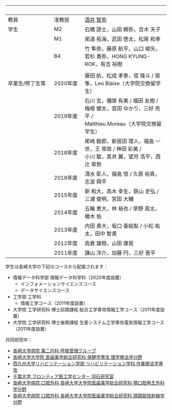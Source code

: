 |&emsp;&emsp;&emsp;&emsp;&emsp;&emsp;&emsp;&emsp;| &emsp;&emsp;&emsp;&emsp;&emsp; |  |
|:----|:----|:----|
| 教員 | 准教授 | [酒井 智弥](http://researchmap.jp/tsakai/?lang=japanese) |
| 学生 | M2 |	石橋 諒士，山田 頼弥，吉木 天子 |
|      | M1	| 尾道 拓海，武田 啓太，松尾 和季 |
|      | B4 | 竹 隼弥，藤原 航平，山口 峻矢，若杉 勇弥，HONG KYUNG-ROK，有吉 裕樹 |
|      |    |  |
| 卒業生/修了生等 | 2020年度 | 藤田 航，松成 孝泰，堤 隆斗 / 周筝，Leo Blaise（大学院交換留学生）|
|                | 2019年度 | 石川 玄，彌榮 有美 / 福田 友樹 / 梅根 健太，宮田 ゆかり，三好 亮平 /<br> Matthieu Moreau（大学院交換留学生） |
|                | 2018年度 |	尾崎 毅郎，新居田 理人，福島 一世，王 常政 / 神田 彩美 /<br> 小川 駿，髙井 翼，望月 浩平，西辻 皐勢 |
|                | 2016年度 | 清水 彰人，福島 悟 / 久原 裕貴，志波 舜平 |
|                | 2015年度 | 新 和大，高木 幸生，鉄山 史弘 / 三浦 俊明，宮田 大輔 |
|                | 2014年度 | 五輪 恵大，林 裕也 / 草野 周太，楢木 佑 |
|                | 2013年度 | 内田 貴大，坂口 亜絵梨 / 小松 祐太，田中 智貴 |
|                | 2012年度 | 高倉 雄樹，山田 康晃 |
|                | 2011年度 | 諌山 洋介，加藤 円，三好 晋平 |



学生は長崎大学の下記のコースから配属されます：
- 情報データ科学部 情報データ科学科（2020年度設置）
  - インフォメーションサイエンスコース
  - データサイエンスコース
- 工学部 工学科
  - 情報工学コース（2011年度設置）
- 大学院 工学研究科 博士前期課程 総合工学専攻情報工学コース（2011年度設置）  
- 大学院 工学研究科 博士後期課程 生産システム工学専攻電気情報工学コース（2011年度設置）  

共同研究中：

- [長崎大学病院 第二内科 呼吸管理グループ](http://www.med.nagasaki-u.ac.jp/intmed-2/pulmonology/examination_2.html)
- [長崎大学大学院 医歯薬学総合研究科 保健学専攻 理学療法学分野](http://www.am.nagasaki-u.ac.jp/gs/physical-occupational/physical.html)
- [西九州大学リハビリテーション学部 リハビリテーション学科 作業療法学専攻](https://www.nisikyu-u.ac.jp/faculty/rehabilitation/ot.html)
- [千葉大学 フロンティア医工学センター 羽石研究室](http://www.cfme.chiba-u.jp/~haneishi/)
- [長崎大学病院 口腔外科 長崎大学大学院医歯薬学総合研究科 顎口腔再生外科学分野](http://www.de.nagasaki-u.ac.jp/oralsurgery/staff/)
- [長崎大学病院 口腔外科 長崎大学大学院医歯薬学総合研究科 頭頸部放射線学分野](http://www.de.nagasaki-u.ac.jp/education/dept_rcb.html)
